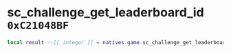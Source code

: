 # sc_challenge_get_leaderboard_id `0xC21048BF`

```lua
local result --[[ integer ]] = natives.game.sc_challenge_get_leaderboard_id(_unk0 --[[ integer ]], _unk1 --[[ integer ]])
```